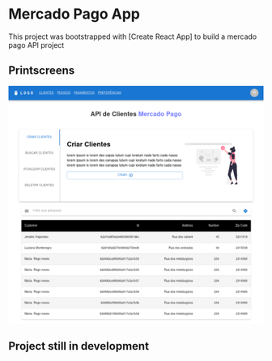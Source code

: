 # Mercado Pago App

This project was bootstrapped with [Create React App] to build a mercado pago API project

## Printscreens

<img src="./frontend/src/assets/resources/printscreen_1.png" alt="Demo"/>

## Project still in development

